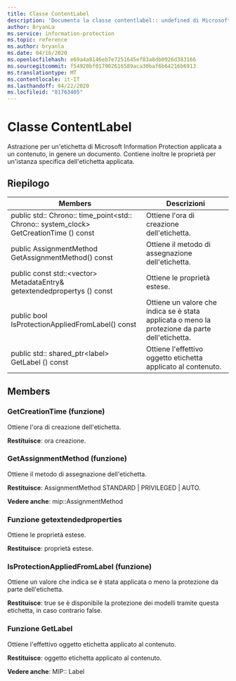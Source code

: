 ```yaml
---
title: Classe ContentLabel
description: 'Documenta la classe contentlabel:: undefined di Microsoft Information Protection (MIP) SDK.'
author: BryanLa
ms.service: information-protection
ms.topic: reference
ms.author: bryanla
ms.date: 04/16/2020
ms.openlocfilehash: e69a4a8146eb7e7251645ef83a8db0926d383166
ms.sourcegitcommit: f54920bf017902616589aca30baf6b64216b6913
ms.translationtype: MT
ms.contentlocale: it-IT
ms.lasthandoff: 04/22/2020
ms.locfileid: "81763405"
---
```

# <a name="class-contentlabel"></a>Classe ContentLabel 
Astrazione per un'etichetta di Microsoft Information Protection applicata a un contenuto, in genere un documento.
Contiene inoltre le proprietà per un'istanza specifica dell'etichetta applicata.
  
## <a name="summary"></a>Riepilogo
 Members                        | Descrizioni                                
--------------------------------|---------------------------------------------
public std:: Chrono:: time_point\<std:: Chrono:: system_clock\> GetCreationTime () const  |  Ottiene l'ora di creazione dell'etichetta.
public AssignmentMethod GetAssignmentMethod() const  |  Ottiene il metodo di assegnazione dell'etichetta.
public const std::\<vector\> MetadataEntry& getextendedpropertys () const  |  Ottiene le proprietà estese.
public bool IsProtectionAppliedFromLabel() const  |  Ottiene un valore che indica se è stata applicata o meno la protezione da parte dell'etichetta.
public std:: shared_ptr\<label\> GetLabel () const  |  Ottiene l'effettivo oggetto etichetta applicato al contenuto.
  
## <a name="members"></a>Members
  
### <a name="getcreationtime-function"></a>GetCreationTime (funzione)
Ottiene l'ora di creazione dell'etichetta.

  
**Restituisce**: ora creazione.
  
### <a name="getassignmentmethod-function"></a>GetAssignmentMethod (funzione)
Ottiene il metodo di assegnazione dell'etichetta.

  
**Restituisce**: AssignmentMethod STANDARD | PRIVILEGED | AUTO. 
  
**Vedere anche**: mip::AssignmentMethod
  
### <a name="getextendedproperties-function"></a>Funzione getextendedproperties
Ottiene le proprietà estese.

  
**Restituisce**: proprietà estese.
  
### <a name="isprotectionappliedfromlabel-function"></a>IsProtectionAppliedFromLabel (funzione)
Ottiene un valore che indica se è stata applicata o meno la protezione da parte dell'etichetta.

  
**Restituisce**: true se è disponibile la protezione dei modelli tramite questa etichetta, in caso contrario false.
  
### <a name="getlabel-function"></a>Funzione GetLabel
Ottiene l'effettivo oggetto etichetta applicato al contenuto.

  
**Restituisce**: oggetto etichetta applicato al contenuto. 
  
**Vedere anche**: MIP:: Label